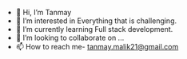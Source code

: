 - 👋 Hi, I’m Tanmay
- 👀 I’m interested in Everything that is challenging. 
- 🌱 I’m currently learning Full stack development. 
- 💞️ I’m looking to collaborate on ...
- 📫 How to reach me- tanmay.malik21@gmail.com

<!---
tannmay21/tannmay21 is a ✨ special ✨ repository because its `README.md` (this file) appears on your GitHub profile.
You can click the Preview link to take a look at your changes.
--->
